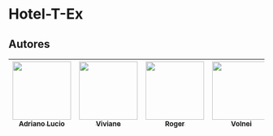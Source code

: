 # Hotel-T-Ex

## Autores

| [<img src="https://avatars.githubusercontent.com/u/83418828?s=96&v=4" width=115><br><sub>Adriano Lucio</sub>](https://github.com/lucio-adriano) |  [<img src="https://avatars.githubusercontent.com/u/117831731?v=4" width=115><br><sub>Viviane</sub>](https://github.com/vivianeap) | [<img src="https://avatars.githubusercontent.com/u/41457384?v=4" width=115><br><sub>Roger</sub>](https://github.com/Rjj18) | [<img src="https://avatars.githubusercontent.com/u/56170507?v=4" width=115><br><sub>Volnei</sub>](https://github.com/volnei-alves) | [<img src="https://avatars.githubusercontent.com/u/58015022?v=4" width=115><br><sub>Geovana</sub>](https://github.com/giovic16) | [<img src="https://avatars.githubusercontent.com/u/62257366?v=4" width=115><br><sub>Armando</sub>](https://github.com/cnxarmando)
| :---: | :---: | :---: | :---: | :---: | :---: |

